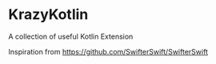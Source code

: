 # KrazyKotlin
A collection of useful Kotlin Extension


Inspiration from https://github.com/SwifterSwift/SwifterSwift
